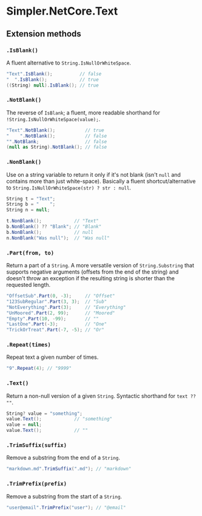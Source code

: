 # Simpler.NetCore.Text

## Extension methods

### `.IsBlank()`

A fluent alternative to `String.IsNullOrWhiteSpace`.

```cs
"Text".IsBlank();          // false
"  ".IsBlank();            // true
((String) null).IsBlank(); // true
```

### `.NotBlank()`

The reverse of `IsBlank`; a fluent, more readable shorthand for `!String.IsNullOrWhiteSpace(value);`.

```cs
"Text".NotBlank();           // true
"    ".NotBlank();           // false
"".NotBlank;                 // false
(null as String).NotBlank(); // false
```


### `.NonBlank()`

Use on a string variable to return it only if it's not blank (isn't `null` and contains more than just white-space).
Basically a fluent shortcut/alternative to `String.IsNullOrWhiteSpace(str) ? str : null`.

```cs
String t = "Text";
String b = "    ";
String n = null;

t.NonBlank();            // "Text"
b.NonBlank() ?? "Blank"; // "Blank"
b.NonBlank();            // null
n.NonBlank("Was null");  // "Was null" 
```


### `.Part(from, to)`

Return a part of a `String`. 
A more versatile version of `String.Substring` that supports negative arguments (offsets from the end of the string) and doesn't throw an exception if the resulting string is shorter than the requested length.

```cs
"OffsetSub".Part(0, -3);     // "Offset"
"123SubRegular".Part(3, 3);  // "Sub"
"NotEverything".Part(3);     // "Everything"
"UnMoored".Part(2, 99);      // "Moored"
"Empty".Part(10, -99);       // ""
"LastOne".Part(-3);          // "One"
"TrickOrTreat".Part(-7, -5); // "Or" 
```

### `.Repeat(times)`

Repeat text a given number of times.

```cs
"9".Repeat(4); // "9999"
```


### `.Text()`

Return a non-null version of a given `String`.
Syntactic shorthand for `text ?? ""`.

```cs
String? value = "something";
value.Text();            // "something"
value = null;
value.Text();            // ""
```


### `.TrimSuffix(suffix)`

Remove a substring from the end of a `String`.

```cs
"markdown.md".TrimSuffix(".md"); // "markdown"
```

### `.TrimPrefix(prefix)`

Remove a substring from the start of a `String`.

```cs
"user@email".TrimPrefix("user"); // "@email"
```